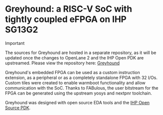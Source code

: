 # Greyhound: a RISC-V SoC with tightly coupled eFPGA on IHP SG13G2

> [!IMPORTANT]  
> The sources for Greyhound are hosted in a separate repository, as it will be updated once the changes to OpenLane 2 and the IHP Open PDK are upstreamed. Please view the repository here: [Greyhound](https://github.com/mole99/greyhound-ihp/)

Greyhound's embedded FPGA can be used as a custom instruction extension, as a peripheral or as a completely standalone FPGA with 32 I/Os. Custom tiles were created to enable warmboot functionality and allow communication with the SoC. Thanks to FABulous, the user bitstream for the FPGA can be generated using the upstream yosys and nextpnr toolchain.

Greyhound was designed with open source EDA tools and the [IHP Open Source PDK](https://github.com/IHP-GmbH/IHP-Open-PDK).